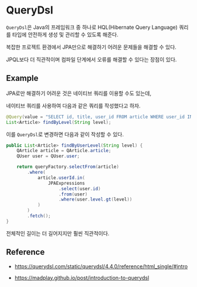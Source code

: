 # QueryDsl

`QueryDsl`은 Java의 프레임워크 중 하나로 HQL(Hibernate Query Language) 쿼리를 타입에 안전하게 생성 및 관리할 수 있도록 해준다.  

복잡한 프로젝트 환경에서 JPA만으로 해결하기 어려운 문제들을 해결할 수 있다.  

JPQL보다 더 직관적이며 컴파일 단계에서 오류를 해결할 수 있다는 장점이 있다.  



## Example

JPA로만 해결하기 어려운 것은 네이티브 쿼리를 이용할 수도 있는데,  

네이티브 쿼리를 사용하여 다음과 같은 쿼리를 작성했다고 하자.  

```java
@Query(value = "SELECT id, title, user_id FROM article WHERE user_id IN (SELECT id FROM user WHERE level > :level)", nativeQuery = true)
List<Article> findByLevel(String level);
```

이를 `QueryDsl`로 변경하면 다음과 같이 작성할 수 있다.

```java
public List<Article> findByUserLevel(String level) {
    QArticle article = QArticle.article;
    QUser user = QUser.user;

    return queryFactory.selectFrom(article)
        .where(
            article.userId.in(
                JPAExpressions
                    .select(user.id)
                    .from(user)
                    .where(user.level.gt(level))
            )
        )
        .fetch();
}
```

전체적인 길이는 더 길어지지만 훨씬 직관적이다.  



##  Reference

- https://querydsl.com/static/querydsl/4.4.0/reference/html_single/#intro

- https://madplay.github.io/post/introduction-to-querydsl

  